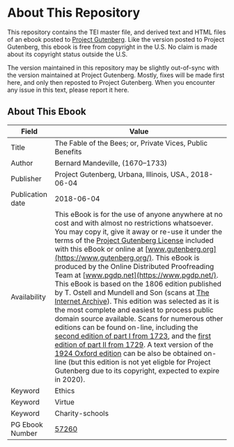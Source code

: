 # About This Repository

This repository contains the TEI master file, and derived text and HTML files of an ebook posted to [Project Gutenberg](https://www.gutenberg.org/). Like the version posted to Project Gutenberg, this ebook is free from copyright in the U.S. No claim is made about its copyright status outside the U.S.

The version maintained in this repository may be slightly out-of-sync with the version maintained at Project Gutenberg. Mostly, fixes will be made first here, and only then reposted to Project Gutenberg. When you encounter any issue in this text, please report it here.

## About This Ebook

| Field | Value |
| ----- | ----- |
| Title | The Fable of the Bees; or, Private Vices, Public Benefits |
| Author | Bernard Mandeville, (1670–1733) |
| Publisher | Project Gutenberg, Urbana, Illinois, USA., 2018-06-04 |
| Publication date | 2018-06-04 |
| Availability | This eBook is for the use of anyone anywhere at no cost and with almost no restrictions whatsoever. You may copy it, give it away or re-use it under the terms of the [Project Gutenberg License](https://www.gutenberg.org/license) included with this eBook or online at [www.gutenberg.org](https://www.gutenberg.org/). This eBook is produced by the Online Distributed Proofreading Team at [www.pgdp.net](https://www.pgdp.net/). This eBook is based on the 1806 edition published by T. Ostell and Mundell and Son (scans at [The Internet Archive](https://archive.org/details/fableofbees00mand)). This edition was selected as it is the most complete and easiest to process public domain source available. Scans for numerous other editions can be found on-line, including the [second edition of part I from 1723](https://archive.org/details/bub_gb_bw7AaXYoRZUC), and the [first edition of part II from 1729](https://archive.org/details/fableofbeesparti00mand). A text version of the [1924 Oxford edition](http://oll.libertyfund.org/titles/846) can be also be obtained on-line (but this edition is not yet eligble for Project Gutenberg due to its copyright, expected to expire in 2020). |
| Keyword | Ethics |
| Keyword | Virtue |
| Keyword | Charity-schools |
| PG Ebook Number | [57260](https://www.gutenberg.org/ebooks/57260) |
